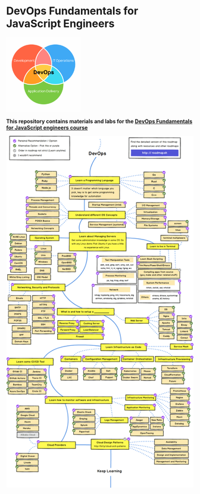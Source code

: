 # DevOps Fundamentals for JavaScript Engineers

<img src="program-logo.png" alt="drawing" style="width:200px;"/>

**This repository contains materials and labs for the [DevOps Fundamentals for JavaScript engineers course](https://learn.epam.com/detailsPage?id=1d78e7ab-085d-4867-a050-84520bbd4106&source=PROGRAM)**

![devops-roadmap](devops_roadmap.png)

